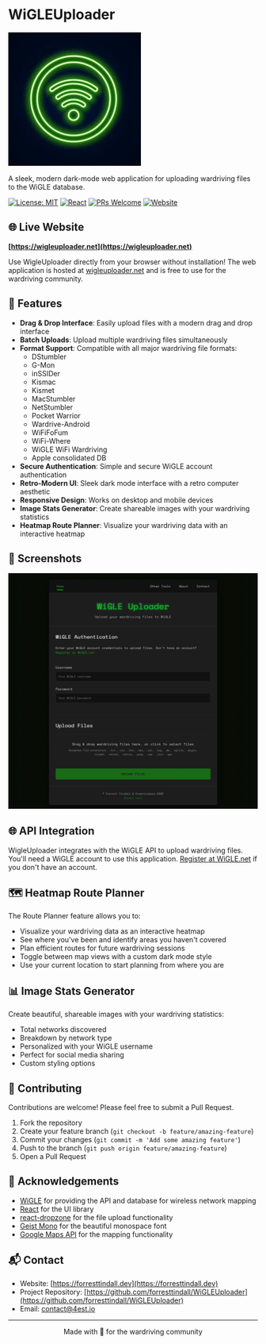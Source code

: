 # WiGLEUploader

![WigleUploader Logo](public/logo192.png)

A sleek, modern dark-mode web application for uploading wardriving files to the WiGLE database.

[![License: MIT](https://img.shields.io/badge/License-MIT-green.svg)](https://opensource.org/licenses/MIT)
[![React](https://img.shields.io/badge/React-18.x-blue)](https://reactjs.org/)
[![PRs Welcome](https://img.shields.io/badge/PRs-welcome-brightgreen.svg)](http://makeapullrequest.com)
[![Website](https://img.shields.io/website?url=https%3A%2F%2Fwigleuploader.net)](https://wigleuploader.net)

## 🌐 Live Website

**[https://wigleuploader.net](https://wigleuploader.net)**

Use WigleUploader directly from your browser without installation! The web application is hosted at [wigleuploader.net](https://wigleuploader.net) and is free to use for the wardriving community.

## 🚀 Features

- **Drag & Drop Interface**: Easily upload files with a modern drag and drop interface
- **Batch Uploads**: Upload multiple wardriving files simultaneously
- **Format Support**: Compatible with all major wardriving file formats:
  - DStumbler
  - G-Mon
  - inSSIDer
  - Kismac
  - Kismet
  - MacStumbler
  - NetStumbler
  - Pocket Warrior
  - Wardrive-Android
  - WiFiFoFum
  - WiFi-Where
  - WiGLE WiFi Wardriving
  - Apple consolidated DB
- **Secure Authentication**: Simple and secure WiGLE account authentication
- **Retro-Modern UI**: Sleek dark mode interface with a retro computer aesthetic
- **Responsive Design**: Works on desktop and mobile devices
- **Image Stats Generator**: Create shareable images with your wardriving statistics
- **Heatmap Route Planner**: Visualize your wardriving data with an interactive heatmap

## 📸 Screenshots

![WigleUploader Screenshot](public/socialshare.jpg)


## 🌐 API Integration

WigleUploader integrates with the WiGLE API to upload wardriving files. You'll need a WiGLE account to use this application. [Register at WiGLE.net](https://wigle.net/register) if you don't have an account.

## 🗺️ Heatmap Route Planner

The Route Planner feature allows you to:
- Visualize your wardriving data as an interactive heatmap
- See where you've been and identify areas you haven't covered
- Plan efficient routes for future wardriving sessions
- Toggle between map views with a custom dark mode style
- Use your current location to start planning from where you are

## 📊 Image Stats Generator

Create beautiful, shareable images with your wardriving statistics:
- Total networks discovered
- Breakdown by network type
- Personalized with your WiGLE username
- Perfect for social media sharing
- Custom styling options

## 🤝 Contributing

Contributions are welcome! Please feel free to submit a Pull Request.

1. Fork the repository
2. Create your feature branch (`git checkout -b feature/amazing-feature`)
3. Commit your changes (`git commit -m 'Add some amazing feature'`)
4. Push to the branch (`git push origin feature/amazing-feature`)
5. Open a Pull Request


## 🙏 Acknowledgements

- [WiGLE](https://wigle.net) for providing the API and database for wireless network mapping
- [React](https://reactjs.org/) for the UI library
- [react-dropzone](https://react-dropzone.js.org/) for the file upload functionality
- [Geist Mono](https://vercel.com/font) for the beautiful monospace font
- [Google Maps API](https://developers.google.com/maps) for the mapping functionality

## 📬 Contact

- Website: [https://forresttindall.dev](https://forresttindall.dev)
- Project Repository: [https://github.com/forresttindall/WiGLEUploader](https://github.com/forresttindall/WiGLEUploader)
- Email: [contact@4est.io](mailto:forrest.tindall@gmail.com)


---

<p align="center">Made with 👹 for the wardriving community</p>
